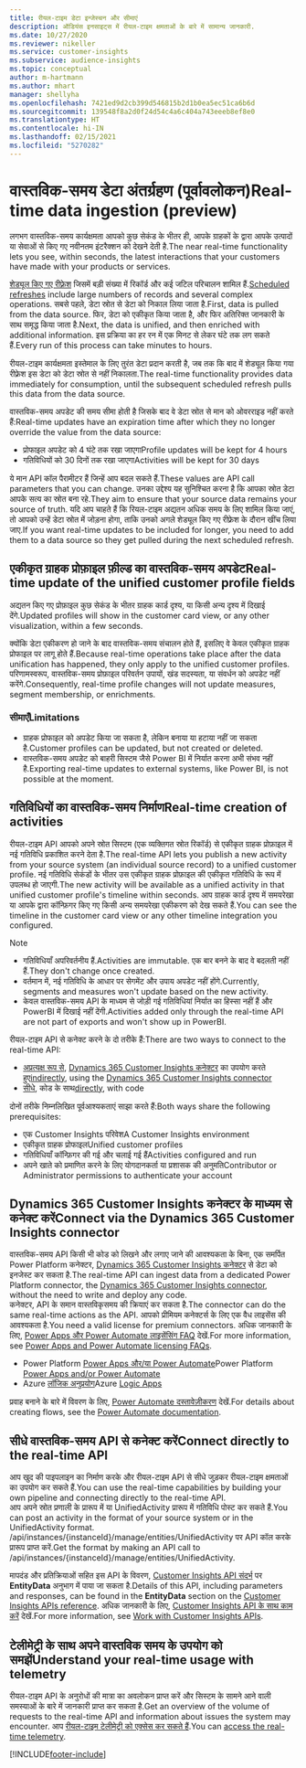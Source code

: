 ```yaml
---
title: रीयल-टाइम डेटा इन्जेस्चन और सीमाएं
description: ऑडियंस इनसाइट्स में रीयल-टाइम क्षमताओं के बारे में सामान्य जानकारी.
ms.date: 10/27/2020
ms.reviewer: nikeller
ms.service: customer-insights
ms.subservice: audience-insights
ms.topic: conceptual
author: m-hartmann
ms.author: mhart
manager: shellyha
ms.openlocfilehash: 7421ed9d2cb399d546815b2d1b0ea5ec51ca6b6d
ms.sourcegitcommit: 139548f8a2d0f24d54c4a6c404a743eeeb8ef8e0
ms.translationtype: HT
ms.contentlocale: hi-IN
ms.lasthandoff: 02/15/2021
ms.locfileid: "5270282"
---
```

# <a name="real-time-data-ingestion-preview"></a><span data-ttu-id="e9578-103">वास्तविक-समय डेटा अंतर्ग्रहण (पूर्वावलोकन)</span><span class="sxs-lookup"><span data-stu-id="e9578-103">Real-time data ingestion (preview)</span></span>

<span data-ttu-id="e9578-104">लगभग वास्तविक-समय कार्यक्षमता आपको कुछ सेकंड के भीतर ही, आपके ग्राहकों के द्वारा आपके उत्पादों या सेवाओं से किए गए नवीनतम इंटरैक्शन को देखने देती है.</span><span class="sxs-lookup"><span data-stu-id="e9578-104">The near real-time functionality lets you see, within seconds, the latest interactions that your customers have made with your products or services.</span></span>

<span data-ttu-id="e9578-105">[शेड्यूल किए गए रीफ़्रेश](system.md#schedule-tab) जिसमें बड़ी संख्या में रिकॉर्ड और कई जटिल परिचालन शामिल हैं.</span><span class="sxs-lookup"><span data-stu-id="e9578-105">[Scheduled refreshes](system.md#schedule-tab) include large numbers of records and several complex operations.</span></span> <span data-ttu-id="e9578-106">सबसे पहले, डेटा स्रोत से डेटा को निकाल लिया जाता है.</span><span class="sxs-lookup"><span data-stu-id="e9578-106">First, data is pulled from the data source.</span></span> <span data-ttu-id="e9578-107">फिर, डेटा को एकीकृत किया जाता है, और फिर अतिरिक्त जानकारी के साथ समृद्ध किया जाता है.</span><span class="sxs-lookup"><span data-stu-id="e9578-107">Next, the data is unified, and then enriched with additional information.</span></span> <span data-ttu-id="e9578-108">इस प्रक्रिया का हर रन में एक मिनट से लेकर घंटे तक लग सकते हैं.</span><span class="sxs-lookup"><span data-stu-id="e9578-108">Every run of this process can take minutes to hours.</span></span>

<span data-ttu-id="e9578-109">रीयल-टाइम कार्यक्षमता इस्तेमाल के लिए तुरंत डेटा प्रदान करती है, जब तक कि बाद में शेड्यूल किया गया रीफ़्रेश इस डेटा को डेटा स्रोत से नहीं निकालता.</span><span class="sxs-lookup"><span data-stu-id="e9578-109">The real-time functionality provides data immediately for consumption, until the subsequent scheduled refresh pulls this data from the data source.</span></span>

<span data-ttu-id="e9578-110">वास्तविक-समय अपडेट की समय सीमा होती है जिसके बाद वे डेटा स्रोत से मान को ओवरराइड नहीं करते हैं:</span><span class="sxs-lookup"><span data-stu-id="e9578-110">Real-time updates have an expiration time after which they no longer override the value from the data source:</span></span>

- <span data-ttu-id="e9578-111">प्रोफाइल अपडेट को 4 घंटे तक रखा जाएगा</span><span class="sxs-lookup"><span data-stu-id="e9578-111">Profile updates will be kept for 4 hours</span></span>
- <span data-ttu-id="e9578-112">गतिविधियों को 30 दिनों तक रखा जाएगा</span><span class="sxs-lookup"><span data-stu-id="e9578-112">Activities will be kept for 30 days</span></span>

<span data-ttu-id="e9578-113">ये मान API कॉल पैरामीटर हैं जिन्हें आप बदल सकते हैं.</span><span class="sxs-lookup"><span data-stu-id="e9578-113">These values are API call parameters that you can change.</span></span> <span data-ttu-id="e9578-114">उनका उद्देश्य यह सुनिश्चित करना है कि आपका स्रोत डेटा आपके सत्य का स्रोत बना रहे.</span><span class="sxs-lookup"><span data-stu-id="e9578-114">They aim to ensure that your source data remains your source of truth.</span></span> <span data-ttu-id="e9578-115">यदि आप चाहते हैं कि रियल-टाइम अद्यतन अधिक समय के लिए शामिल किया जाएं, तो आपको उन्हें डेटा स्रोत में जोड़ना होगा, ताकि उनको अगले शेड्यूल किए गए रीफ़्रेश के दौरान खींच लिया जाए.</span><span class="sxs-lookup"><span data-stu-id="e9578-115">If you want real-time updates to be included for longer, you need to add them to a data source so they get pulled during the next scheduled refresh.</span></span>

## <a name="real-time-update-of-the-unified-customer-profile-fields"></a><span data-ttu-id="e9578-116">एकीकृत ग्राहक प्रोफ़ाइल फ़ील्ड का वास्तविक-समय अपडेट</span><span class="sxs-lookup"><span data-stu-id="e9578-116">Real-time update of the unified customer profile fields</span></span>

<span data-ttu-id="e9578-117">अद्यतन किए गए प्रोफ़ाइल कुछ सेकंड के भीतर ग्राहक कार्ड दृश्य, या किसी अन्य दृश्य में दिखाई देंगे.</span><span class="sxs-lookup"><span data-stu-id="e9578-117">Updated profiles will show in the customer card view, or any other visualization, within a few seconds.</span></span>

<span data-ttu-id="e9578-118">क्योंकि डेटा एकीकरण हो जाने के बाद वास्तविक-समय संचालन होते हैं, इसलिए वे केवल एकीकृत ग्राहक प्रोफाइल पर लागू होते हैं.</span><span class="sxs-lookup"><span data-stu-id="e9578-118">Because real-time operations take place after the data unification has happened, they only apply to the unified customer profiles.</span></span> <span data-ttu-id="e9578-119">परिणामस्वरूप, वास्तविक-समय प्रोफ़ाइल परिवर्तन उपायों, खंड सदस्यता, या संवर्धन को अपडेट नहीं करेंगे.</span><span class="sxs-lookup"><span data-stu-id="e9578-119">Consequently, real-time profile changes will not update measures, segment membership, or enrichments.</span></span>

### <a name="limitations"></a><span data-ttu-id="e9578-120">सीमाएँ</span><span class="sxs-lookup"><span data-stu-id="e9578-120">Limitations</span></span>

- <span data-ttu-id="e9578-121">ग्राहक प्रोफाइल को अपडेट किया जा सकता है, लेकिन बनाया या हटाया नहीं जा सकता है.</span><span class="sxs-lookup"><span data-stu-id="e9578-121">Customer profiles can be updated, but not created or deleted.</span></span>
- <span data-ttu-id="e9578-122">वास्तविक-समय अपडेट को बाहरी सिस्टम जैसे Power BI में निर्यात करना अभी संभव नहीं है.</span><span class="sxs-lookup"><span data-stu-id="e9578-122">Exporting real-time updates to external systems, like Power BI, is not possible at the moment.</span></span>

## <a name="real-time-creation-of-activities"></a><span data-ttu-id="e9578-123">गतिविधियों का वास्तविक-समय निर्माण</span><span class="sxs-lookup"><span data-stu-id="e9578-123">Real-time creation of activities</span></span>

<span data-ttu-id="e9578-124">रीयल-टाइम API आपको अपने स्रोत सिस्टम (एक व्यक्तिगत स्रोत रिकॉर्ड) से एकीकृत ग्राहक प्रोफ़ाइल में नई गतिविधि प्रकाशित करने देता है.</span><span class="sxs-lookup"><span data-stu-id="e9578-124">The real-time API lets you publish a new activity from your source system (an individual source record) to a unified customer profile.</span></span> <span data-ttu-id="e9578-125">नई गतिविधि सेकंडों के भीतर उस एकीकृत ग्राहक प्रोफ़ाइल की एकीकृत गतिविधि के रूप में उपलब्ध हो जाएगी.</span><span class="sxs-lookup"><span data-stu-id="e9578-125">The new activity will be available as a unified activity in that unified customer profile's timeline within seconds.</span></span> <span data-ttu-id="e9578-126">आप ग्राहक कार्ड दृश्य में समयरेखा या आपके द्वारा कॉन्फ़िगर किए गए किसी अन्य समयरेखा एकीकरण को देख सकते हैं.</span><span class="sxs-lookup"><span data-stu-id="e9578-126">You can see the timeline in the customer card view or any other timeline integration you configured.</span></span>

> [!NOTE]
>
> - <span data-ttu-id="e9578-127">गतिविधियाँ अपरिवर्तनीय हैं.</span><span class="sxs-lookup"><span data-stu-id="e9578-127">Activities are immutable.</span></span> <span data-ttu-id="e9578-128">एक बार बनने के बाद वे बदलती नहीं हैं.</span><span class="sxs-lookup"><span data-stu-id="e9578-128">They don't change once created.</span></span>
> - <span data-ttu-id="e9578-129">वर्तमान में, नई गतिविधि के आधार पर सेगमेंट और उपाय अपडेट नहीं होंगे.</span><span class="sxs-lookup"><span data-stu-id="e9578-129">Currently, segments and measures won't update based on the new activity.</span></span>
> - <span data-ttu-id="e9578-130">केवल वास्तविक-समय API के माध्यम से जोड़ी गई गतिविधियां निर्यात का हिस्सा नहीं हैं और PowerBI में दिखाई नहीं देंगी.</span><span class="sxs-lookup"><span data-stu-id="e9578-130">Activities added only through the real-time API are not part of exports and won't show up in PowerBI.</span></span>

<span data-ttu-id="e9578-131">रीयल-टाइम API से कनेक्ट करने के दो तरीके हैं:</span><span class="sxs-lookup"><span data-stu-id="e9578-131">There are two ways to connect to the real-time API:</span></span>

- <span data-ttu-id="e9578-132">[अप्रत्यक्ष रूप से](#connect-via-the-dynamics-365-customer-insights-connector), [Dynamics 365 Customer Insights कनेक्टर](https://docs.microsoft.com/connectors/customerinsights/) का उपयोग करते हुए</span><span class="sxs-lookup"><span data-stu-id="e9578-132">[indirectly](#connect-via-the-dynamics-365-customer-insights-connector), using the [Dynamics 365 Customer Insights connector](https://docs.microsoft.com/connectors/customerinsights/)</span></span>
- <span data-ttu-id="e9578-133">[सीधे](#connect-directly-to-the-real-time-api), कोड के साथ</span><span class="sxs-lookup"><span data-stu-id="e9578-133">[directly](#connect-directly-to-the-real-time-api), with code</span></span>

<span data-ttu-id="e9578-134">दोनों तरीके निम्नलिखित पूर्वआश्यकताएं साझा करते हैं:</span><span class="sxs-lookup"><span data-stu-id="e9578-134">Both ways share the following prerequisites:</span></span>

- <span data-ttu-id="e9578-135">एक Customer Insights परिवेश</span><span class="sxs-lookup"><span data-stu-id="e9578-135">A Customer Insights environment</span></span>
- <span data-ttu-id="e9578-136">एकीकृत ग्राहक प्रोफाइल</span><span class="sxs-lookup"><span data-stu-id="e9578-136">Unified customer profiles</span></span>
- <span data-ttu-id="e9578-137">गतिविधियाँ कॉन्फ़िगर की गई और चलाई गई हैं</span><span class="sxs-lookup"><span data-stu-id="e9578-137">Activities configured and run</span></span>
- <span data-ttu-id="e9578-138">अपने खाते को प्रमाणित करने के लिए योगदानकर्ता या प्रशासक की अनुमति</span><span class="sxs-lookup"><span data-stu-id="e9578-138">Contributor or Administrator permissions to authenticate your account</span></span>

## <a name="connect-via-the-dynamics-365-customer-insights-connector"></a><span data-ttu-id="e9578-139">Dynamics 365 Customer Insights कनेक्टर के माध्यम से कनेक्ट करें</span><span class="sxs-lookup"><span data-stu-id="e9578-139">Connect via the Dynamics 365 Customer Insights connector</span></span>

<span data-ttu-id="e9578-140">वास्तविक-समय API किसी भी कोड को लिखने और लगाए जाने की आवश्यकता के बिना, एक समर्पित Power Platform कनेक्टर, [Dynamics 365 Customer Insights कनेक्टर](https://docs.microsoft.com/connectors/customerinsights/) से डेटा को इनजेस्ट कर सकता है.</span><span class="sxs-lookup"><span data-stu-id="e9578-140">The real-time API can ingest data from a dedicated Power Platform connector, the [Dynamics 365 Customer Insights connector](https://docs.microsoft.com/connectors/customerinsights/), without the need to write and deploy any code.</span></span>    
<span data-ttu-id="e9578-141">कनेक्टर, API के समान वास्तविकृसमय की क्रियाएं कर सकता है.</span><span class="sxs-lookup"><span data-stu-id="e9578-141">The connector can do the same real-time actions as the API.</span></span> <span data-ttu-id="e9578-142">आपको प्रीमियम कनेक्टर्स के लिए एक वैध लाइसेंस की आवश्यकता है.</span><span class="sxs-lookup"><span data-stu-id="e9578-142">You need a valid license for premium connectors.</span></span> <span data-ttu-id="e9578-143">अधिक जानकारी के लिए, [Power Apps और Power Automate लाइसेंसिंग FAQ](https://docs.microsoft.com/power-platform/admin/powerapps-flow-licensing-faq) देखें.</span><span class="sxs-lookup"><span data-stu-id="e9578-143">For more information, see [Power Apps and Power Automate licensing FAQs](https://docs.microsoft.com/power-platform/admin/powerapps-flow-licensing-faq).</span></span>

- <span data-ttu-id="e9578-144">Power Platform [Power Apps और/या Power Automate](https://docs.microsoft.com/connectors/)</span><span class="sxs-lookup"><span data-stu-id="e9578-144">Power Platform [Power Apps and/or Power Automate](https://docs.microsoft.com/connectors/)</span></span>
- <span data-ttu-id="e9578-145">Azure [लॉजिक अनुप्रयोग](https://docs.microsoft.com/azure/connectors/apis-list)</span><span class="sxs-lookup"><span data-stu-id="e9578-145">Azure [Logic Apps](https://docs.microsoft.com/azure/connectors/apis-list)</span></span>

<span data-ttu-id="e9578-146">प्रवाह बनाने के बारे में विवरण के लिए, [Power Automate दस्तावेज़ीकरण](https://docs.microsoft.com/power-automate/) देखें.</span><span class="sxs-lookup"><span data-stu-id="e9578-146">For details about creating flows, see the [Power Automate documentation](https://docs.microsoft.com/power-automate/).</span></span>

## <a name="connect-directly-to-the-real-time-api"></a><span data-ttu-id="e9578-147">सीधे वास्तविक-समय API से कनेक्ट करें</span><span class="sxs-lookup"><span data-stu-id="e9578-147">Connect directly to the real-time API</span></span>

<span data-ttu-id="e9578-148">आप खुद की पाइपलाइन का निर्माण करके और रीयल-टाइम API से सीधे जुड़कर रीयल-टाइम क्षमताओं का उपयोग कर सकते हैं.</span><span class="sxs-lookup"><span data-stu-id="e9578-148">You can use the real-time capabilities by building your own pipeline and connecting directly to the real-time API.</span></span>    
<span data-ttu-id="e9578-149">आप अपने स्रोत प्रणाली के प्रारूप में या UnifiedActivity प्रारूप में गतिविधि पोस्ट कर सकते हैं.</span><span class="sxs-lookup"><span data-stu-id="e9578-149">You can post an activity in the format of your source system or in the UnifiedActivity format.</span></span> <span data-ttu-id="e9578-150">/api/instances/{instanceId}/manage/entities/UnifiedActivity पर API कॉल करके प्रारूप प्राप्त करें.</span><span class="sxs-lookup"><span data-stu-id="e9578-150">Get the format by making an API call to /api/instances/{instanceId}/manage/entities/UnifiedActivity.</span></span>

<span data-ttu-id="e9578-151">मापदंड और प्रतिक्रियाओं सहित इस API के विवरण, [Customer Insights API संदर्भ](https://developer.ci.ai.dynamics.com/api-details#api=CustomerInsights) पर **EntityData** अनुभाग में पाया जा सकता है.</span><span class="sxs-lookup"><span data-stu-id="e9578-151">Details of this API, including parameters and responses, can be found in the **EntityData** section on the [Customer Insights APIs reference](https://developer.ci.ai.dynamics.com/api-details#api=CustomerInsights).</span></span> <span data-ttu-id="e9578-152">अधिक जानकारी के लिए, [Customer Insights API के साथ काम करें](apis.md) देखें.</span><span class="sxs-lookup"><span data-stu-id="e9578-152">For more information, see [Work with Customer Insights APIs](apis.md).</span></span>

## <a name="understand-your-real-time-usage-with-telemetry"></a><span data-ttu-id="e9578-153">टेलीमेट्री के साथ अपने वास्तविक समय के उपयोग को समझें</span><span class="sxs-lookup"><span data-stu-id="e9578-153">Understand your real-time usage with telemetry</span></span>

<span data-ttu-id="e9578-154">रीयल-टाइम API के अनुरोधों की मात्रा का अवलोकन प्राप्त करें और सिस्टम के सामने आने वाली समस्याओं के बारे में जानकारी प्राप्त कर सकता है.</span><span class="sxs-lookup"><span data-stu-id="e9578-154">Get an overview of the volume of requests to the real-time API and information about issues the system may encounter.</span></span> <span data-ttu-id="e9578-155">आप [रीयल-टाइम टेलीमेट्री को एक्सेस कर सकते हैं](system.md#api-usage-tab).</span><span class="sxs-lookup"><span data-stu-id="e9578-155">You can [access the real-time telemetry](system.md#api-usage-tab).</span></span> 


[!INCLUDE[footer-include](../includes/footer-banner.md)]